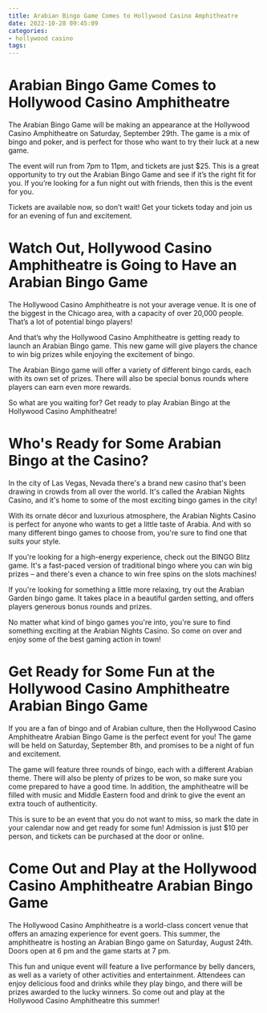 ```yaml
---
title: Arabian Bingo Game Comes to Hollywood Casino Amphitheatre
date: 2022-10-28 09:45:09
categories:
- hollywood casino
tags:
---
```



#  Arabian Bingo Game Comes to Hollywood Casino Amphitheatre

The Arabian Bingo Game will be making an appearance at the Hollywood Casino Amphitheatre on Saturday, September 29th. The game is a mix of bingo and poker, and is perfect for those who want to try their luck at a new game.

The event will run from 7pm to 11pm, and tickets are just $25. This is a great opportunity to try out the Arabian Bingo Game and see if it’s the right fit for you. If you’re looking for a fun night out with friends, then this is the event for you.

Tickets are available now, so don’t wait! Get your tickets today and join us for an evening of fun and excitement.

#  Watch Out, Hollywood Casino Amphitheatre is Going to Have an Arabian Bingo Game

The Hollywood Casino Amphitheatre is not your average venue. It is one of the biggest in the Chicago area, with a capacity of over 20,000 people. That’s a lot of potential bingo players!

And that’s why the Hollywood Casino Amphitheatre is getting ready to launch an Arabian Bingo game. This new game will give players the chance to win big prizes while enjoying the excitement of bingo.

The Arabian Bingo game will offer a variety of different bingo cards, each with its own set of prizes. There will also be special bonus rounds where players can earn even more rewards.

So what are you waiting for? Get ready to play Arabian Bingo at the Hollywood Casino Amphitheatre!

#  Who's Ready for Some Arabian Bingo at the Casino?

In the city of Las Vegas, Nevada there's a brand new casino that's been drawing in crowds from all over the world. It's called the Arabian Nights Casino, and it's home to some of the most exciting bingo games in the city!

With its ornate décor and luxurious atmosphere, the Arabian Nights Casino is perfect for anyone who wants to get a little taste of Arabia. And with so many different bingo games to choose from, you're sure to find one that suits your style.

If you're looking for a high-energy experience, check out the BINGO Blitz game. It's a fast-paced version of traditional bingo where you can win big prizes – and there's even a chance to win free spins on the slots machines!

If you're looking for something a little more relaxing, try out the Arabian Garden bingo game. It takes place in a beautiful garden setting, and offers players generous bonus rounds and prizes.

No matter what kind of bingo games you're into, you're sure to find something exciting at the Arabian Nights Casino. So come on over and enjoy some of the best gaming action in town!

#  Get Ready for Some Fun at the Hollywood Casino Amphitheatre Arabian Bingo Game

If you are a fan of bingo and of Arabian culture, then the Hollywood Casino Amphitheatre Arabian Bingo Game is the perfect event for you! The game will be held on Saturday, September 8th, and promises to be a night of fun and excitement.

The game will feature three rounds of bingo, each with a different Arabian theme. There will also be plenty of prizes to be won, so make sure you come prepared to have a good time. In addition, the amphitheatre will be filled with music and Middle Eastern food and drink to give the event an extra touch of authenticity.

This is sure to be an event that you do not want to miss, so mark the date in your calendar now and get ready for some fun! Admission is just $10 per person, and tickets can be purchased at the door or online.

#  Come Out and Play at the Hollywood Casino Amphitheatre Arabian Bingo Game

The Hollywood Casino Amphitheatre is a world-class concert venue that offers an amazing experience for event goers. This summer, the amphitheatre is hosting an Arabian Bingo game on Saturday, August 24th. Doors open at 6 pm and the game starts at 7 pm.

This fun and unique event will feature a live performance by belly dancers, as well as a variety of other activities and entertainment. Attendees can enjoy delicious food and drinks while they play bingo, and there will be prizes awarded to the lucky winners. So come out and play at the Hollywood Casino Amphitheatre this summer!